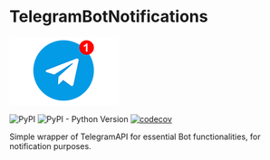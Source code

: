 # TelegramBotNotifications

![Logo](docsrc/source/images/logo.png)

![PyPI](https://img.shields.io/pypi/v/TelegramBotNotifications?color=blue)
![PyPI - Python Version](https://img.shields.io/pypi/pyversions/TelegramBotNotifications)
[![codecov](https://codecov.io/gh/giocaizzi/TelegramBotNotifications/branch/main/graph/badge.svg?token=FKL8VKYSQ4)](https://codecov.io/gh/giocaizzi/TelegramBotNotifications)

Simple wrapper of TelegramAPI for essential Bot functionalities, for notification purposes.
